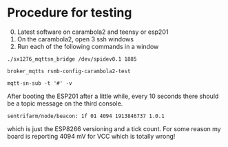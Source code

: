 # Procedure for testing

0. Latest software on carambola2 and teensy or esp201
1. On the carambola2, open 3 ssh windows
2. Run each of the following commands in a window

```
./sx1276_mqttsn_bridge /dev/spidev0.1 1885
```

```
broker_mqtts rsmb-config-carambola2-test 
```

```
mqtt-sn-sub -t '#' -v
```

After booting the ESP201 after a little while, every 10 seconds there should be a topic message on the third console.

```
sentrifarm/node/beacon: 1f 01 4094 1913846737 1.0.1
```

which is just the ESP8266 versioning and a tick count.
For some reason my board is reporting 4094 mV for VCC which is totally wrong!
